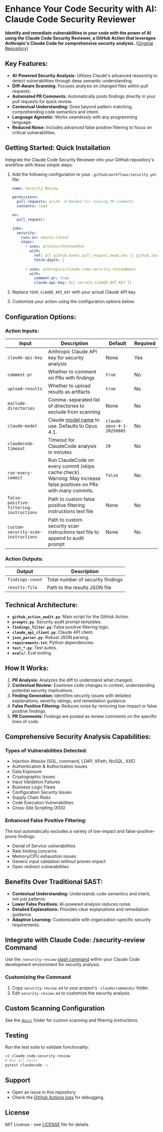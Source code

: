 # Enhance Your Code Security with AI: Claude Code Security Reviewer

**Identify and remediate vulnerabilities in your code with the power of AI using the Claude Code Security Reviewer, a GitHub Action that leverages Anthropic's Claude Code for comprehensive security analysis.** ([Original Repository](https://github.com/anthropics/claude-code-security-review))

## Key Features:

*   **AI-Powered Security Analysis:** Utilizes Claude's advanced reasoning to detect vulnerabilities through deep semantic understanding.
*   **Diff-Aware Scanning:** Focuses analysis on changed files within pull requests.
*   **Automated PR Comments:** Automatically posts findings directly in your pull requests for quick review.
*   **Contextual Understanding:** Goes beyond pattern matching, comprehending code semantics and intent.
*   **Language Agnostic:** Works seamlessly with any programming language.
*   **Reduced Noise:** Includes advanced false positive filtering to focus on critical vulnerabilities.

## Getting Started: Quick Installation

Integrate the Claude Code Security Reviewer into your GitHub repository's workflow with these simple steps:

1.  Add the following configuration to your `.github/workflows/security.yml` file:

    ```yaml
    name: Security Review

    permissions:
      pull-requests: write  # Needed for leaving PR comments
      contents: read

    on:
      pull_request:

    jobs:
      security:
        runs-on: ubuntu-latest
        steps:
          - uses: actions/checkout@v4
            with:
              ref: ${{ github.event.pull_request.head.sha || github.sha }}
              fetch-depth: 2
          
          - uses: anthropics/claude-code-security-review@main
            with:
              comment-pr: true
              claude-api-key: ${{ secrets.CLAUDE_API_KEY }}
    ```
2.  Replace `YOUR_CLAUDE_API_KEY` with your actual Claude API key.
3.  Customize your action using the configuration options below.

## Configuration Options:

### Action Inputs:

| Input                       | Description                                                                                                                             | Default                           | Required |
| --------------------------- | --------------------------------------------------------------------------------------------------------------------------------------- | --------------------------------- | -------- |
| `claude-api-key`          | Anthropic Claude API key for security analysis                                                                                           | None                              | Yes      |
| `comment-pr`              | Whether to comment on PRs with findings                                                                                                  | `true`                            | No       |
| `upload-results`            | Whether to upload results as artifacts                                                                                                   | `true`                            | No       |
| `exclude-directories`       | Comma-separated list of directories to exclude from scanning                                                                         | None                              | No       |
| `claude-model`              | Claude [model name](https://docs.anthropic.com/en/docs/about-claude/models/overview#model-names) to use. Defaults to Opus 4.1.            | `claude-opus-4-1-20250805`        | No       |
| `claudecode-timeout`        | Timeout for ClaudeCode analysis in minutes                                                                                               | `20`                              | No       |
| `run-every-commit`          | Run ClaudeCode on every commit (skips cache check). Warning: May increase false positives on PRs with many commits.                      | `false`                           | No       |
| `false-positive-filtering-instructions` | Path to custom false positive filtering instructions text file                                                                | None                              | No       |
| `custom-security-scan-instructions` | Path to custom security scan instructions text file to append to audit prompt                                                       | None                              | No       |

### Action Outputs:

| Output          | Description                               |
| --------------- | ----------------------------------------- |
| `findings-count` | Total number of security findings        |
| `results-file`  | Path to the results JSON file           |

## Technical Architecture:

*   **`github_action_audit.py`**: Main script for the GitHub Action.
*   **`prompts.py`**: Security audit prompt templates.
*   **`findings_filter.py`**: False positive filtering logic.
*   **`claude_api_client.py`**: Claude API client.
*   **`json_parser.py`**: Robust JSON parsing.
*   **`requirements.txt`**: Python dependencies.
*   **`test_*.py`**: Test suites.
*   **`evals/`**: Eval tooling.

## How It Works:

1.  **PR Analysis:** Analyzes the diff to understand what changed.
2.  **Contextual Review:** Examines code changes in context, understanding potential security implications.
3.  **Finding Generation:** Identifies security issues with detailed explanations, severity ratings, and remediation guidance.
4.  **False Positive Filtering:** Reduces noise by removing low-impact or false positive findings.
5.  **PR Comments:** Findings are posted as review comments on the specific lines of code.

## Comprehensive Security Analysis Capabilities:

### Types of Vulnerabilities Detected:

*   Injection Attacks (SQL, command, LDAP, XPath, NoSQL, XXE)
*   Authentication & Authorization Issues
*   Data Exposure
*   Cryptographic Issues
*   Input Validation Failures
*   Business Logic Flaws
*   Configuration Security Issues
*   Supply Chain Risks
*   Code Execution Vulnerabilities
*   Cross-Site Scripting (XSS)

### Enhanced False Positive Filtering:

The tool automatically excludes a variety of low-impact and false-positive-prone findings:

*   Denial of Service vulnerabilities
*   Rate limiting concerns
*   Memory/CPU exhaustion issues
*   Generic input validation without proven impact
*   Open redirect vulnerabilities

## Benefits Over Traditional SAST:

*   **Contextual Understanding:** Understands code semantics and intent, not just patterns.
*   **Lower False Positives:** AI-powered analysis reduces noise.
*   **Detailed Explanations:** Provides clear explanations and remediation guidance.
*   **Adaptive Learning:** Customizable with organization-specific security requirements.

## Integrate with Claude Code: /security-review Command

Use the `/security-review` [slash command](https://docs.anthropic.com/en/docs/claude-code/slash-commands) within your Claude Code development environment for security analysis.

### Customizing the Command

1.  Copy `security-review.md` to your project's `.claude/commands/` folder.
2.  Edit `security-review.md` to customize the security analysis.

## Custom Scanning Configuration

See the [`docs/`](docs/) folder for custom scanning and filtering instructions.

## Testing

Run the test suite to validate functionality:

```bash
cd claude-code-security-review
# Run all tests
pytest claudecode -v
```

## Support

*   Open an issue in this repository.
*   Check the [GitHub Actions logs](https://docs.github.com/en/actions/monitoring-and-troubleshooting-workflows/viewing-workflow-run-history) for debugging.

## License

MIT License - see [LICENSE](LICENSE) file for details.